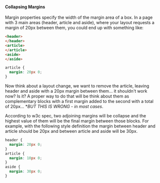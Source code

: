 #### Collapsing Margins
Margin properties specify the width of the margin area of a box. In a page with 3 main areas (header, article and aside), where your layout requests a margin of 20px between them, you could end up with something like:
```html
<header>
</header>
<article>
</article>
<aside>
</aside>
```

```css
article {
  margin: 20px 0; 
}
```
Now think about a layout change, we want to remove the article, leaving header and aside with a 20px margin between them... it shouldn't work now? Is it? A proper way to do that will be think about them as complementary blocks with a first margin added to the second with a total of 20px... **BUT THIS IS WRONG - in most cases*.

According to w3c spec, two adjoining margins will be collapse and the highest value of them will be the final margin between those blocks. For example, with the following style definition the margin between header and article should be 20px and between article and aside will be 30px.

```css
header {
  margin: 20px 0; 
}
article {
  margin: 10px 0;
}
aside {
  margin: 30px 0;
}
```
